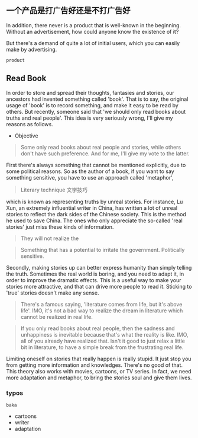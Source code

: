 ## 一个产品是打广告好还是不打广告好

In addition, there never is a product that is well-known in the beginning.
Without an advertisement, how could anyone know the existence of it?
<!-- If a good is good enough, though, it could be popular by the users' spread. -->
But there's a demand of quite a lot of initial users,
which you can easily make by advertising.

```text
product
```

## Read Book

In order to store and spread their thoughts, fantasies and stories,
our ancestors had invented something called 'book'.
That is to say, the original usage of 'book' is to record something,
and make it easy to be read by others.
But recently, someone said that 'we should only read books about truths and real people'.
This idea is very seriously wrong, I'll give my reasons as follows.

+ Objective

> Some only read books about real people and stories, while others don't have such preference.
> And for me, I'll give my vote to the latter.

First there's always something that cannot be mentioned explicitly,
due to some political reasons.
So as the author of a book, if you want to say something sensitive,
you have to use an approach called 'metaphor',

> Literary technique 文学技巧

which is known as representing truths by unreal stories.
For instance, Lu Xun, an extremely influential writer in China,
has written a lot of unreal stories to
reflect the dark sides of the Chinese society.
This is the method he used to save China.
The ones who only appreciate the so-called 'real stories'
just miss these kinds of information.

> They will not realize the

> Something that has a potential to irritate the government.
> Politically sensitive.

Secondly, making stories up can better express humanity than simply
telling the truth. Sometimes the real world is boring, and you
need to adapt it, in order to improve the dramatic effects.
This is a useful way to make your stories more attractive,
and that can drive more people to read it.
Sticking <!-- on --> to 'true' stories doesn't make any sense.

> There's a famous saying, 'literature comes from life, but it's
> above life'. IMO, it's not a bad way to realize the dream
> in literature which cannot be realized in real life.

> If you only read books about real people, then the sadness and
> unhappiness is inevitable because that's what the reality is like.
> IMO, all of you already have realized that. Isn't it good to
> just relax a little bit in literature, to have a simple break
> from the frustrating real life.

Limiting oneself on stories that really happen is really stupid.
It just stop you from getting more information and knowledges.
There's no good of that. This theory also works with movies,
cartoons, or TV series. In fact, we need more adaptation and
metaphor, to bring the stories soul and give them lives.


### typos

	baka

+ cartoons
+ writer
+ adaptation
